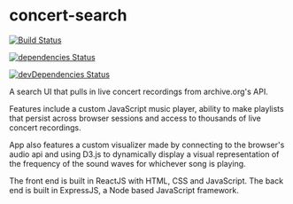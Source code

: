 # concert-search

[![Build Status](https://travis-ci.org/jacobg1/Concert-search.svg?branch=master)](https://travis-ci.org/jacobg1/Concert-search)

[![dependencies Status](https://david-dm.org/jacobg1/concert-search/status.svg)](https://david-dm.org/jacobg1/concert-search)

[![devDependencies Status](https://david-dm.org/jacobg1/concert-search/dev-status.svg)](https://david-dm.org/jacobg1/concert-search?type=dev)

A search UI that pulls in live concert recordings from archive.org's API.

Features include a custom JavaScript music player, ability to make playlists that persist across browser sessions and access to thousands of live concert recordings.

App also features a custom visualizer made by connecting to the browser's audio api and using D3.js to dynamically display a visual representation of the frequency of the sound waves for whichever song is playing.

The front end is built in ReactJS with HTML, CSS and JavaScript. The back end is built in ExpressJS, a Node based JavaScript framework. 
